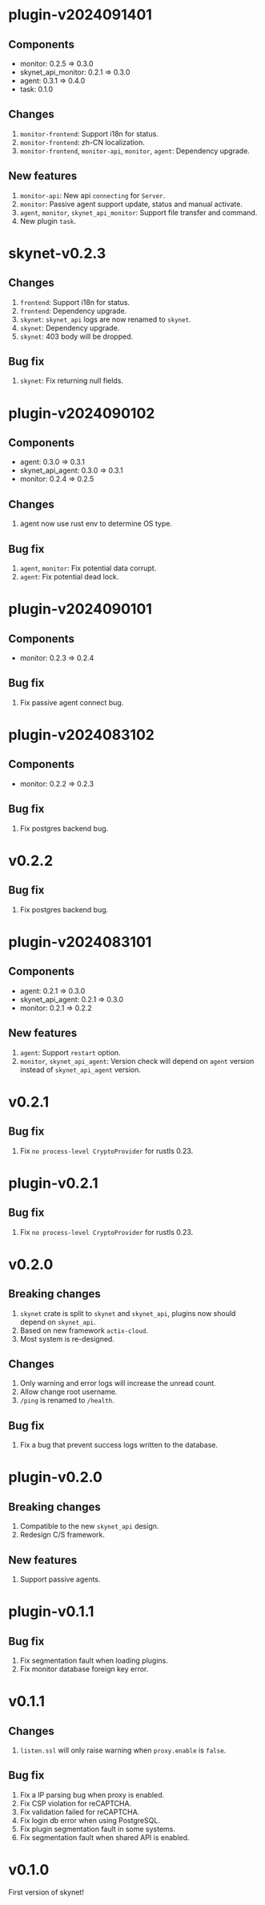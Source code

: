 # plugin-v2024091401
## Components
- monitor: 0.2.5 => 0.3.0
- skynet_api_monitor: 0.2.1 => 0.3.0
- agent: 0.3.1 => 0.4.0
- task: 0.1.0

## Changes
1. `monitor-frontend`: Support i18n for status.
2. `monitor-frontend`: zh-CN localization.
3. `monitor-frontend`, `monitor-api`, `monitor`, `agent`: Dependency upgrade.

## New features
1. `monitor-api`: New api `connecting` for `Server`.
2. `monitor`: Passive agent support update, status and manual activate.
3. `agent`, `monitor`, `skynet_api_monitor`: Support file transfer and command.
4. New plugin `task`.

# skynet-v0.2.3
## Changes
1. `frontend`: Support i18n for status.
2. `frontend`: Dependency upgrade.
3. `skynet`: `skynet_api` logs are now renamed to `skynet`.
4. `skynet`: Dependency upgrade.
5. `skynet`: 403 body will be dropped.

## Bug fix
1. `skynet`: Fix returning null fields.

# plugin-v2024090102
## Components
- agent: 0.3.0 => 0.3.1
- skynet_api_agent: 0.3.0 => 0.3.1
- monitor: 0.2.4 => 0.2.5

## Changes
1. agent now use rust env to determine OS type.

## Bug fix
1. `agent`, `monitor`: Fix potential data corrupt.
2. `agent`: Fix potential dead lock.

# plugin-v2024090101
## Components
- monitor: 0.2.3 => 0.2.4

## Bug fix
1. Fix passive agent connect bug.

# plugin-v2024083102
## Components
- monitor: 0.2.2 => 0.2.3

## Bug fix
1. Fix postgres backend bug.

# v0.2.2
## Bug fix
1. Fix postgres backend bug.

# plugin-v2024083101
## Components
- agent: 0.2.1 => 0.3.0
- skynet_api_agent: 0.2.1 => 0.3.0
- monitor: 0.2.1 => 0.2.2

## New features
1. `agent`: Support `restart` option.
2. `monitor`, `skynet_api_agent`: Version check will depend on `agent` version instead of `skynet_api_agent` version.

# v0.2.1
## Bug fix
1. Fix `no process-level CryptoProvider` for rustls 0.23. 

# plugin-v0.2.1
## Bug fix
1. Fix `no process-level CryptoProvider` for rustls 0.23. 

# v0.2.0
## Breaking changes
1. `skynet` crate is split to `skynet` and `skynet_api`, plugins now should depend on `skynet_api`.
2. Based on new framework `actix-cloud`.
3. Most system is re-designed.

## Changes
1. Only warning and error logs will increase the unread count.
2. Allow change root username.
3. `/ping` is renamed to `/health`.

## Bug fix
1. Fix a bug that prevent success logs written to the database.

# plugin-v0.2.0
## Breaking changes
1. Compatible to the new `skynet_api` design.
2. Redesign C/S framework.

## New features
1. Support passive agents.

# plugin-v0.1.1
## Bug fix
1. Fix segmentation fault when loading plugins.
2. Fix monitor database foreign key error.

# v0.1.1
## Changes
1. `listen.ssl` will only raise warning when `proxy.enable` is `false`.

## Bug fix
1. Fix a IP parsing bug when proxy is enabled.
2. Fix CSP violation for reCAPTCHA.
3. Fix validation failed for reCAPTCHA.
4. Fix login db error when using PostgreSQL.
5. Fix plugin segmentation fault in some systems.
6. Fix segmentation fault when shared API is enabled.

# v0.1.0
First version of skynet!